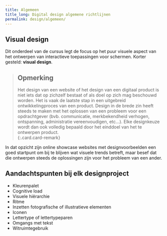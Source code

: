 ```yaml
---
title: Algemeen
title_long: Digital design algemene richtlijnen
permalink: design/algemeen/
---
```


Visual design 
-------------

Dit onderdeel van de cursus legt de focus op het puur visuele aspect van het ontwerpen van interactieve toepassingen voor schermen. Korter gesteld: **visual design**. 

> Opmerking
> ---
> Het design van een website of het design van een digitaal product is niet iets dat op zichzelf bestaat of als doel op zich mag beschouwd worden. Het is vaak de laatste stap in een uitgebreid ontwikkelingproces van een product. Design in de brede zin heeft steeds te maken met het oplossen van een probleem voor een opdrachtgever (bvb. communicatie, merkbekendheid verhogen, ontspanning, administratie vereenvoudigen, etc...). Elke designkeuze wordt dan ook volledig bepaald door het einddoel van het te ontwerpen product.    
{:.card.card-remark}

In dat opzicht zijn online showcase websites met designvoorbeelden een goed startpunt om bij te blijven wat visuele trends betreft, maar besef dat die ontwerpen steeds de oplossingen zijn voor het probleem van een ander.



## Aandachtspunten bij elk designproject

* Kleurenpalet
* Cognitive load
* Visuele hiërarchie
* Ritme 
* Inzetten fotografische of illustratieve elementen 
* Iconen 
* Lettertype of lettertypeparen 
* Omgangs met tekst
* Witruimtegebruik 

<p>&nbsp;</p>
<p>&nbsp;</p>
<p>&nbsp;</p>
<p>&nbsp;</p>